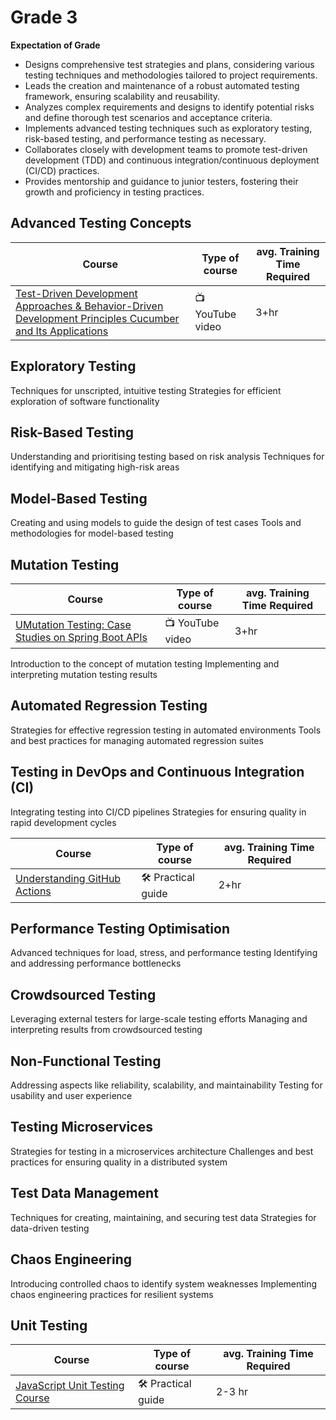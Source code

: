 # Grade 3


**Expectation of Grade**

- Designs comprehensive test strategies and plans, considering various testing techniques and methodologies tailored to project requirements.
- Leads the creation and maintenance of a robust automated testing framework, ensuring scalability and reusability.
- Analyzes complex requirements and designs to identify potential risks and define thorough test scenarios and acceptance criteria.
- Implements advanced testing techniques such as exploratory testing, risk-based testing, and performance testing as necessary.
- Collaborates closely with development teams to promote test-driven development (TDD) and continuous integration/continuous deployment (CI/CD) practices.
- Provides mentorship and guidance to junior testers, fostering their growth and proficiency in testing practices.

## Advanced Testing Concepts

| Course | Type of course | avg. Training Time Required |
| ------ | ------ | ---- |
|[Test-Driven Development Approaches & Behavior-Driven Development Principles Cucumber and Its Applications](https://youtu.be/_reKcWXXbfE?feature=shared)|📺 YouTube video| 3+hr|

## Exploratory Testing

Techniques for unscripted, intuitive testing
Strategies for efficient exploration of software functionality

## Risk-Based Testing

Understanding and prioritising testing based on risk analysis
Techniques for identifying and mitigating high-risk areas

## Model-Based Testing

Creating and using models to guide the design of test cases
Tools and methodologies for model-based testing

## Mutation Testing

| Course | Type of course | avg. Training Time Required |
| ------ | ------ | ---- |
|[UMutation Testing: Case Studies on Spring Boot APIs](https://youtu.be/88fDcPurp-Y?si=CIw-Xc4BFuCGG53o)|📺 YouTube video| 3+hr|

Introduction to the concept of mutation testing
Implementing and interpreting mutation testing results

## Automated Regression Testing

Strategies for effective regression testing in automated environments
Tools and best practices for managing automated regression suites

## Testing in DevOps and Continuous Integration (CI)

Integrating testing into CI/CD pipelines
Strategies for ensuring quality in rapid development cycles

| Course | Type of course | avg. Training Time Required |
| ------ | ------ | ---- |
|[Understanding GitHub Actions](https://docs.github.com/en/actions/learn-github-actions/understanding-github-actions)|🛠️ Practical guide| 2+hr| 

## Performance Testing Optimisation

Advanced techniques for load, stress, and performance testing
Identifying and addressing performance bottlenecks

## Crowdsourced Testing

Leveraging external testers for large-scale testing efforts
Managing and interpreting results from crowdsourced testing

## Non-Functional Testing

Addressing aspects like reliability, scalability, and maintainability
Testing for usability and user experience

## Testing Microservices

Strategies for testing in a microservices architecture
Challenges and best practices for ensuring quality in a distributed system

## Test Data Management

Techniques for creating, maintaining, and securing test data
Strategies for data-driven testing

## Chaos Engineering

Introducing controlled chaos to identify system weaknesses
Implementing chaos engineering practices for resilient systems

## Unit Testing
| Course | Type of course | avg. Training Time Required |
| ------ | ------ | ---- |
|[JavaScript Unit Testing Course](https://www.codecademy.com/learn/learn-javascript-unit-testing)|🛠️ Practical guide | 2-3 hr|